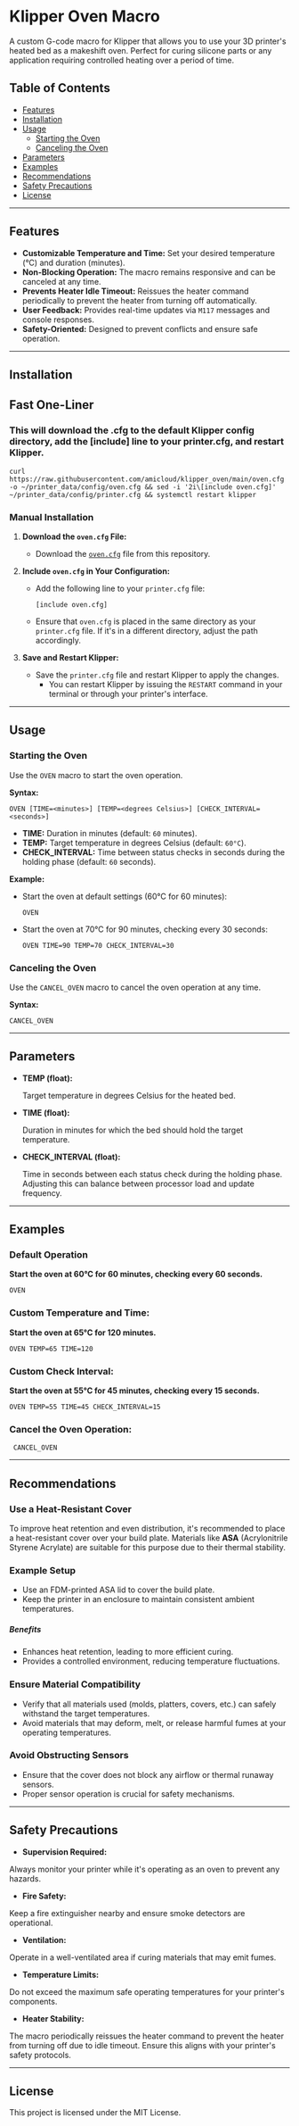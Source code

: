 # Klipper Oven Macro

A custom G-code macro for Klipper that allows you to use your 3D printer's heated bed as a makeshift oven. Perfect for curing silicone parts or any application requiring controlled heating over a period of time.

## Table of Contents

- [Features](#features)
- [Installation](#installation)
- [Usage](#usage)
  - [Starting the Oven](#starting-the-oven)
  - [Canceling the Oven](#canceling-the-oven)
- [Parameters](#parameters)
- [Examples](#examples)
- [Recommendations](#recommendations)
- [Safety Precautions](#safety-precautions)
- [License](#license)

---

## Features

- **Customizable Temperature and Time:** Set your desired temperature (°C) and duration (minutes).
- **Non-Blocking Operation:** The macro remains responsive and can be canceled at any time.
- **Prevents Heater Idle Timeout:** Reissues the heater command periodically to prevent the heater from turning off automatically.
- **User Feedback:** Provides real-time updates via `M117` messages and console responses.
- **Safety-Oriented:** Designed to prevent conflicts and ensure safe operation.

---

## Installation


## Fast One-Liner 
### This will download the .cfg to the default Klipper config directory, add the [include] line to your printer.cfg, and restart Klipper.
    curl https://raw.githubusercontent.com/amicloud/klipper_oven/main/oven.cfg -o ~/printer_data/config/oven.cfg && sed -i '2i\[include oven.cfg]' ~/printer_data/config/printer.cfg && systemctl restart klipper

### Manual Installation
  1. **Download the `oven.cfg` File:**
  
     - Download the [`oven.cfg`](oven.cfg) file from this repository.
  
  2. **Include `oven.cfg` in Your Configuration:**
  
     - Add the following line to your `printer.cfg` file:
  
       ```
       [include oven.cfg]
       ```
  
     - Ensure that `oven.cfg` is placed in the same directory as your `printer.cfg` file. If it's in a different directory, adjust the path accordingly.
  

3. **Save and Restart Klipper:**

   - Save the `printer.cfg` file and restart Klipper to apply the changes.
     - You can restart Klipper by issuing the `RESTART` command in your terminal or through your printer's interface.

---

## Usage

### Starting the Oven

Use the `OVEN` macro to start the oven operation.

**Syntax:**

    OVEN [TIME=<minutes>] [TEMP=<degrees Celsius>] [CHECK_INTERVAL=<seconds>]

- **TIME:** Duration in minutes (default: `60` minutes).
- **TEMP:** Target temperature in degrees Celsius (default: `60°C`).
- **CHECK_INTERVAL:** Time between status checks in seconds during the holding phase (default: `60` seconds).

**Example:**

- Start the oven at default settings (60°C for 60 minutes):

      OVEN

- Start the oven at 70°C for 90 minutes, checking every 30 seconds:

      OVEN TIME=90 TEMP=70 CHECK_INTERVAL=30


### Canceling the Oven

Use the `CANCEL_OVEN` macro to cancel the oven operation at any time.

**Syntax:**

    CANCEL_OVEN

---

## Parameters

- **TEMP (float):**

  Target temperature in degrees Celsius for the heated bed.

- **TIME (float):**

  Duration in minutes for which the bed should hold the target temperature.

- **CHECK_INTERVAL (float):**

  Time in seconds between each status check during the holding phase. Adjusting this can balance between processor load and update frequency.

---

## Examples

### Default Operation

  **Start the oven at 60°C for 60 minutes, checking every 60 seconds.**
  
    OVEN

### Custom Temperature and Time:

  **Start the oven at 65°C for 120 minutes.**
  
    OVEN TEMP=65 TIME=120

### Custom Check Interval:

  **Start the oven at 55°C for 45 minutes, checking every 15 seconds.**
  
    OVEN TEMP=55 TIME=45 CHECK_INTERVAL=15

### Cancel the Oven Operation:
     CANCEL_OVEN


---

## Recommendations
### Use a Heat-Resistant Cover

To improve heat retention and even distribution, it's recommended to place a heat-resistant cover over your build plate. Materials like **ASA** (Acrylonitrile Styrene Acrylate) are suitable for this purpose due to their thermal stability.

### Example Setup

 - Use an FDM-printed ASA lid to cover the build plate.
 - Keep the printer in an enclosure to maintain consistent ambient temperatures.

##### Benefits

 - Enhances heat retention, leading to more efficient curing.
 - Provides a controlled environment, reducing temperature fluctuations.

### Ensure Material Compatibility

- Verify that all materials used (molds, platters, covers, etc.) can safely withstand the target temperatures.
- Avoid materials that may deform, melt, or release harmful fumes at your operating temperatures.

### Avoid Obstructing Sensors

- Ensure that the cover does not block any airflow or thermal runaway sensors.
- Proper sensor operation is crucial for safety mechanisms.

---

## Safety Precautions

- **Supervision Required:**

Always monitor your printer while it's operating as an oven to prevent any hazards.

- **Fire Safety:**

Keep a fire extinguisher nearby and ensure smoke detectors are operational.

- **Ventilation:**

Operate in a well-ventilated area if curing materials that may emit fumes.

- **Temperature Limits:**

Do not exceed the maximum safe operating temperatures for your printer's components.

- **Heater Stability:**

The macro periodically reissues the heater command to prevent the heater from turning off due to idle timeout. Ensure this aligns with your printer's safety protocols.

---

## License

This project is licensed under the MIT License.










